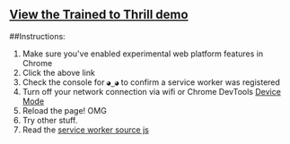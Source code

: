 ## [View the Trained to Thrill demo](https://jakearchibald.github.io/trained-to-thrill/)

##Instructions:

1. Make sure you've enabled experimental web platform features in Chrome
1. Click the above link
1. Check the console for `◕‿◕` to confirm a service worker was registered
1. Turn off your network connection via wifi or Chrome DevTools [Device Mode](https://developer.chrome.com/devtools/docs/device-mode#network-conditions)
1. Reload the page! OMG
1. Try other stuff.
1. Read the [service worker source js](https://github.com/jakearchibald/trained-to-thrill/blob/master/www/static/js-unmin/sw/index.js)

